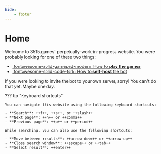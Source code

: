 ```yaml
---
hide:
    - footer
---
```


# Home


Welcome to 3515.games' perpetually-work-in-progress website. You were probably looking for one of these two things:

<div class="grid cards" markdown>

- [:fontawesome-solid-gamepad-modern: How to **play the games**](/games)
- [:fontawesome-solid-code-fork: How to **self-host** the bot](/hosting)

</div>

If you were looking to invite the bot to your own server, sorry! You can't do that yet. Maybe one day.

??? tip "Keyboard shortcuts"

    You can navigate this website using the following keyboard shortcuts:

    - **Search**: ++f++, ++s++, or ++slash++
    - **Next page**: ++n++ or ++comma++
    - **Previous page**: ++p++ or ++period++
    
    While searching, you can also use the following shortcuts:
    
    - **Move between results**: ++arrow-down++ or ++arrow-up++
    - **Close search window**: ++escape++ or ++tab++
    - **Select result**: ++enter++